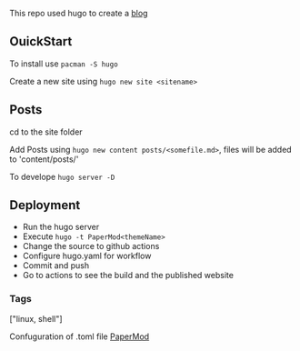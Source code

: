 This repo used hugo to create a [blog](https://jayamuruganravikumar.github.io/theaverageroboticist/)

## OuickStart

To install use `pacman -S hugo`

Create a new site using `hugo new site <sitename>`

## Posts

cd to the site folder

Add Posts using `hugo new content posts/<somefile.md>`, files will be added to 'content/posts/'

To develope `hugo server -D`

## Deployment 

- Run the hugo server
- Execute `hugo -t PaperMod<themeName>` 
- Change the source to github actions
- Configure hugo.yaml for workflow
- Commit and push
- Go to actions to see the build and the published website

### Tags

["linux, shell"]

Confuguration of .toml file [PaperMod](https://github.com/adityatelange/hugo-PaperMod/wiki/Features#home-info-mode)
